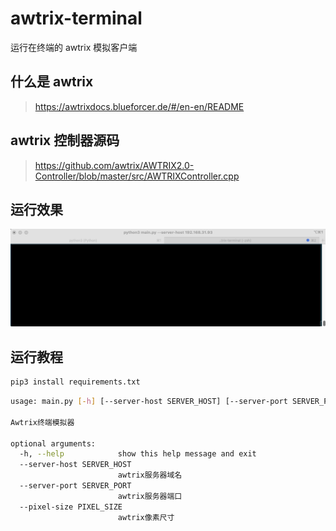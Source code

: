 # awtrix-terminal

运行在终端的 awtrix 模拟客户端

## 什么是 awtrix

> https://awtrixdocs.blueforcer.de/#/en-en/README

## awtrix 控制器源码

> https://github.com/awtrix/AWTRIX2.0-Controller/blob/master/src/AWTRIXController.cpp

## 运行效果

![image](./images/awtrix.gif)

## 运行教程

```sh
pip3 install requirements.txt
```

```sh
usage: main.py [-h] [--server-host SERVER_HOST] [--server-port SERVER_PORT] [--pixel-size PIXEL_SIZE]

Awtrix终端模拟器

optional arguments:
  -h, --help            show this help message and exit
  --server-host SERVER_HOST
                        awtrix服务器域名
  --server-port SERVER_PORT
                        awtrix服务器端口
  --pixel-size PIXEL_SIZE
                        awtrix像素尺寸
```
